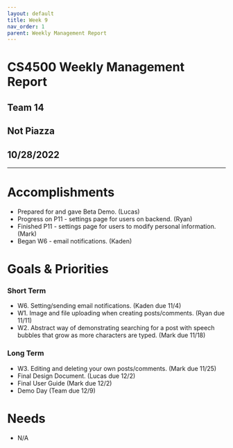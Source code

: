 ```yaml
---
layout: default
title: Week 9
nav_order: 1
parent: Weekly Management Report
---
```

# CS4500 Weekly Management Report 
## Team 14
## Not Piazza
## 10/28/2022
***

# Accomplishments
- Prepared for and gave Beta Demo. (Lucas)
- Progress on P11 - settings page for users on backend. (Ryan)
- Finished P11 - settings page for users to modify personal information. (Mark)
- Began W6 - email notifications. (Kaden)

# Goals & Priorities
### Short Term
- W6. Setting/sending email notifications. (Kaden due 11/4) 
- W1. Image and file uploading when creating posts/comments. (Ryan due 11/11)
- W2. Abstract way of demonstrating searching for a post with speech bubbles that grow as more characters are typed. (Mark due 11/18)

### Long Term
- W3. Editing and deleting your own posts/comments. (Mark due 11/25)
- Final Design Document. (Lucas due 12/2)
- Final User Guide (Mark due 12/2) 
- Demo Day (Team due 12/9)

# Needs
- N/A

